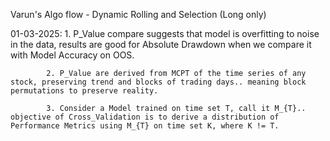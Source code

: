 Varun's Algo flow - Dynamic Rolling and Selection (Long only)


01-03-2025: 1. P_Value compare suggests that model is overfitting to noise in the data, results are good for Absolute Drawdown when we compare it with Model Accuracy on OOS.

            2. P_Value are derived from MCPT of the time series of any stock, preserving trend and blocks of trading days.. meaning block permutations to preserve reality. 

            3. Consider a Model trained on time set T, call it M_{T}.. objective of Cross_Validation is to derive a distribution of Performance Metrics using M_{T} on time set K, where K != T. 

